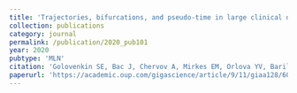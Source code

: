 ```yaml
---
title: 'Trajectories, bifurcations, and pseudo-time in large clinical datasets: applications to myocardial infarction and diabetes data'
collection: publications
category: journal
permalink: /publication/2020_pub101
year: 2020
pubtype: 'MLN'
citation: 'Golovenkin SE, Bac J, Chervov A, Mirkes EM, Orlova YV, Barillot E, Gorban AN, Zinovyev A. <a href="https://academic.oup.com/gigascience/article/9/11/giaa128/6006352">Trajectories, bifurcations, and pseudo-time in large clinical datasets: applications to myocardial infarction and diabetes data</a>. Gigascience. 2020. 9(11):giaa128'
paperurl: 'https://academic.oup.com/gigascience/article/9/11/giaa128/6006352'
---
```


